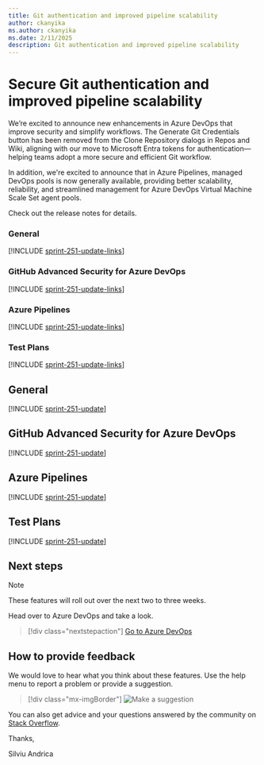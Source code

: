 ```yaml
---
title: Git authentication and improved pipeline scalability
author: ckanyika
ms.author: ckanyika
ms.date: 2/11/2025
description: Git authentication and improved pipeline scalability
---
```

# Secure Git authentication and improved pipeline scalability

We’re excited to announce new enhancements in Azure DevOps that improve security and simplify workflows. The Generate Git Credentials button has been removed from the Clone Repository dialogs in Repos and Wiki, aligning with our move to Microsoft Entra tokens for authentication—helping teams adopt a more secure and efficient Git workflow. 

In addition, we're excited to announce that in Azure Pipelines, managed DevOps pools is now generally available, providing better scalability, reliability, and streamlined management for Azure DevOps Virtual Machine Scale Set agent pools. 

Check out the release notes for details.

### General

[!INCLUDE [sprint-251-update-links](includes/general/sprint-251-update-links.md)]

### GitHub Advanced Security for Azure DevOps

[!INCLUDE [sprint-251-update-links](includes/ghazdo/sprint-251-update-links.md)]

### Azure Pipelines

[!INCLUDE [sprint-251-update-links](includes/pipelines/sprint-251-update-links.md)]

### Test Plans

[!INCLUDE [sprint-251-update-links](includes/testplans/sprint-251-update-links.md)]

## General

[!INCLUDE [sprint-251-update](includes/general/sprint-251-update.md)]

## GitHub Advanced Security for Azure DevOps

[!INCLUDE [sprint-251-update](includes/ghazdo/sprint-251-update.md)]

## Azure Pipelines

[!INCLUDE [sprint-251-update](includes/pipelines/sprint-251-update.md)]

## Test Plans

[!INCLUDE [sprint-251-update](includes/testplans/sprint-251-update.md)]

## Next steps

> [!NOTE]
> These features will roll out over the next two to three weeks.

Head over to Azure DevOps and take a look.

> [!div class="nextstepaction"] 
> [Go to Azure DevOps](https://go.microsoft.com/fwlink/?LinkId=307137&campaign=o~msft~docs~product-vsts~release-notes)

## How to provide feedback

We would love to hear what you think about these features. Use the help menu to report a problem or provide a suggestion.

> [!div class="mx-imgBorder"] 
> ![Make a suggestion](../media/make-a-suggestion.png)

You can also get advice and your questions answered by the community on [Stack Overflow](https://stackoverflow.com/questions/tagged/azure-devops).

Thanks,

Silviu Andrica
